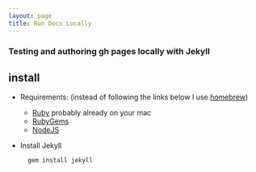 ```yaml
---
layout: page
title: Run Docs Locally
---
```

### Testing and authoring gh pages locally with Jekyll

## install

  - Requirements: (instead of following the links below I use [homebrew](http://brew.sh/))
    - [Ruby](http://www.ruby-lang.org/en/downloads/) probably already on your mac  
    - [RubyGems](http://rubygems.org/pages/download)  
    - [NodeJS](NodeJS)  

  - Install Jekyll  
    ```bash
      gem install jekyll
    ```
